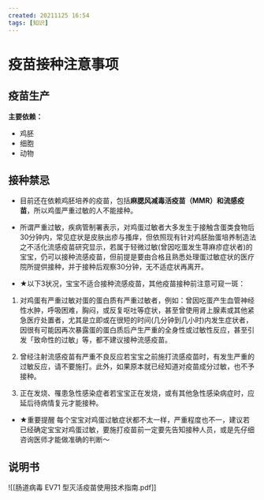 ```yaml
---
created: 20211125 16:54
tags: [知识]
---
```


# 疫苗接种注意事项
## 疫苗生产
**主要依赖：**
- 鸡胚
- 细胞
- 动物

## 接种禁忌
- 目前还在依赖鸡胚培养的疫苗，包括**麻腮风减毒活疫苗（MMR）和流感疫苗**，所以鸡蛋严重过敏的人不能接种。

- 所谓严重过敏，疾病管制署表示，对鸡蛋过敏者大多发生于接触含蛋类食物后30分钟内，常见症状是皮肤出疹与搔痒，但依照现有针对鸡胚胎蛋培养制造法之不活化流感疫苗研究显示，若属于轻微过敏(曾因吃蛋发生荨麻疹症状者)的宝宝，仍可以接种流感疫苗，但前提是要由合格且熟悉处理蛋过敏症状的医疗院所提供接种，并于接种后观察30分钟，无不适症状再离开。

- ★以下3状况，宝宝不适合接种流感疫苗，其他疫苗接种前注意可窥一斑：
1. 对鸡蛋有严重过敏对蛋的蛋白质有严重过敏者，例如：曾因吃蛋产生血管神经性水肿，呼吸困难，胸闷，或反复呕吐等症状，甚至曾使用肾上腺素或其他紧急医疗处置者，尤其是立即或在很短的时间(几分钟到几小时)内发生症状者，因很有可能因再次暴露蛋的蛋白质后产生严重的全身性或过敏性反应，甚至引发「致命性的过敏」等，都不建议接种流感疫苗。

2. 曾经注射流感疫苗有严重不良反应若宝宝之前施打流感疫苗时，有发生严重的过敏反应，请不要施打。此外，如果原本就已经知道对疫苗成分过敏，也不予接种。

3. 正在发烧、罹患急性感染症者若宝宝正在发烧，或有其他急性感染病症时，应延后待病情复元才能接种。

- ★重要提醒
	每个宝宝对鸡蛋过敏症状都不太一样，严重程度也不一，建议若已经确定宝宝对鸡蛋过敏，要施打疫苗前一定要先告知接种人员，或是先仔细咨询医师才能做准确的判断～

## 说明书
![[肠道病毒 EV71 型灭活疫苗使用技术指南.pdf]]